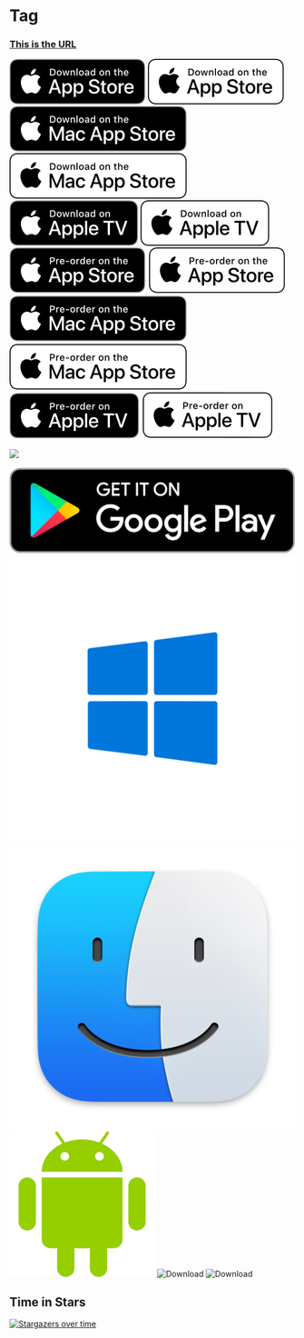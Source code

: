 # Tag
### [This is the URL](https://developer.apple.com/app-store/marketing/guidelines)
![Download](./ios-black.svg?.inline)
![Download](./ios-white.svg?.inline)
![Download](./macos-black.svg?.inline)
![Download](./macos-white.svg?.inline)
![Download](./tvos-black.svg?.inline)
![Download](./tvos-white.svg?.inline)
![Download](./ios-black-pre.svg?.inline)
![Download](./ios-white-pre.svg?.inline)
![Download](./macos-black-pre.svg?.inline)
![Download](./macos-white-pre.svg?.inline)
![Download](./tvos-black-pre.svg?.inline)
![Download](./tvos-white-pre.svg?.inline)
<div align="left">
<a href="https://example.com" target="🐟">
<img src="https://github.com/git-yusteven/tag/raw/main/google-play.svg" width="150" />
</a>

![Download](./google-play.svg?.inline)
![Download](./windows_icon.svg?.inline)
![Download](./finder_icon.PNG?.inline)
![Download](./android_icon.svg?.inline)
![Download](./ios_icon.svg?.inline)
![Download](https://github.com/git-yusteven/tag/blob/main/模版.jpg)

## Time in Stars

[![Stargazers over time](https://starchart.cc/名字/仓库名.svg)](https://starchart.cc/Loyalsoldier/clash-rules)
